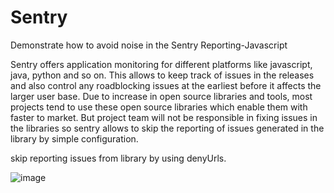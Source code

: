 # Sentry
Demonstrate how to avoid noise in the Sentry Reporting-Javascript

Sentry offers application monitoring for different platforms like javascript, java, python and so on. 
This allows to keep track of issues in the releases and also control any roadblocking issues at the earliest before it affects the larger user base.
Due to increase in open source libraries and tools, most projects tend to use these open source libraries which enable them with faster to market. 
But project team will not be responsible in fixing issues in the libraries so sentry allows to skip the reporting of issues generated in the 
library by simple configuration.


skip reporting issues from library by using denyUrls.

![image](https://user-images.githubusercontent.com/60418080/117207637-059a2b00-ada9-11eb-9d28-b5c2da26a8b4.png)
